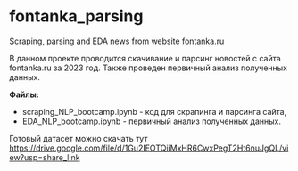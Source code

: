 # fontanka_parsing
Scraping, parsing and EDA news from website fontanka.ru

В данном проекте проводится скачивание и парсинг новостей с сайта fontanka.ru за 2023 год.
Также проведен первичный анализ полученных данных.

**Файлы:**
* scraping_NLP_bootcamp.ipynb - код для скрапинга и парсинга сайта,
* EDA_NLP_bootcamp.ipynb - первичный анализ полученных данных.

Готовый датасет можно скачать тут https://drive.google.com/file/d/1Gu2IEOTQiiMxHR6CwxPegT2Ht6nuJgQL/view?usp=share_link
